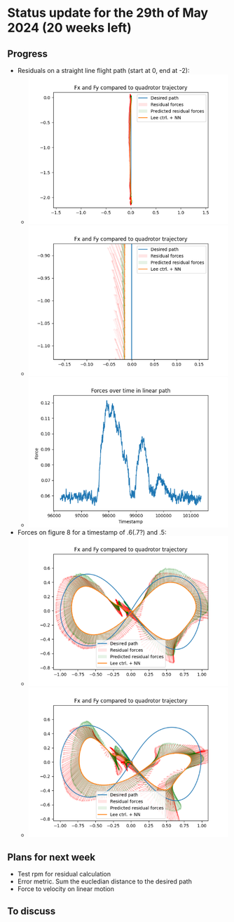 # Status update for the 29th of May 2024 (20 weeks left)

## Progress
- Residuals on a straight line flight path (start at 0, end at -2):
    - ![alt text](https://github.com/Tupryk/BachelorThesis/blob/main/status_updates/straight_flight.png?raw=true)
    - ![alt text](https://github.com/Tupryk/BachelorThesis/blob/main/status_updates/straight_flight_zoomedin.png?raw=true)
    - ![alt text](https://github.com/Tupryk/BachelorThesis/blob/main/status_updates/forces_time.png?raw=true)
- Forces on figure 8 for a timestamp of .6(.7?) and .5:
    - ![alt text](https://github.com/Tupryk/BachelorThesis/blob/main/status_updates/forces_plot.png?raw=true)
    - ![alt text](https://github.com/Tupryk/BachelorThesis/blob/main/status_updates/faster_travel.png?raw=true)

## Plans for next week
- Test rpm for residual calculation
- Error metric. Sum the eucledian distance to the desired path
- Force to velocity on linear motion

## To discuss
